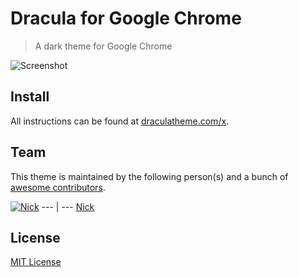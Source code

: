 # Dracula for Google Chrome

> A dark theme for Google Chrome

![Screenshot](Screenshot/screen1.jpg)

## Install

All instructions can be found at [draculatheme.com/x](https://draculatheme.com/x).

## Team

This theme is maintained by the following person(s) and a bunch of [awesome contributors](https://github.com/dracula/template/graphs/contributors).

[![Nick](https://avatars2.githubusercontent.com/u/9289704?v=3&s=280)](https://github.com/nickimola)
--- | ---
[Nick](https://github.com/nickimola)

## License

[MIT License](./LICENSE)
